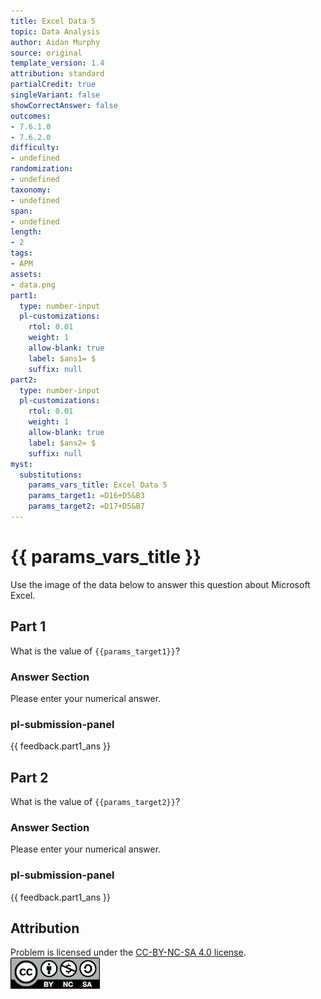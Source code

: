 ```yaml
---
title: Excel Data 5
topic: Data Analysis
author: Aidan Murphy
source: original
template_version: 1.4
attribution: standard
partialCredit: true
singleVariant: false
showCorrectAnswer: false
outcomes:
- 7.6.1.0
- 7.6.2.0
difficulty:
- undefined
randomization:
- undefined
taxonomy:
- undefined
span:
- undefined
length:
- 2
tags:
- APM
assets:
- data.png
part1:
  type: number-input
  pl-customizations:
    rtol: 0.01
    weight: 1
    allow-blank: true
    label: $ans1= $
    suffix: null
part2:
  type: number-input
  pl-customizations:
    rtol: 0.01
    weight: 1
    allow-blank: true
    label: $ans2= $
    suffix: null
myst:
  substitutions:
    params_vars_title: Excel Data 5
    params_target1: =D16+D5&B3
    params_target2: =D17+D5&B7
---
```

# {{ params_vars_title }}
Use the image of the data below to answer this question about Microsoft Excel.

<pl-figure file-name="data.png" directory="clientFilesQuestion" width="300"></pl-figure>

## Part 1

What is the value of <code>{{params_target1}}</code>?

### Answer Section

Please enter your numerical answer.

### pl-submission-panel

{{ feedback.part1_ans }}

## Part 2

What is the value of <code>{{params_target2}}</code>?

### Answer Section

Please enter your numerical answer.

### pl-submission-panel

{{ feedback.part1_ans }}

## Attribution

Problem is licensed under the [CC-BY-NC-SA 4.0 license](https://creativecommons.org/licenses/by-nc-sa/4.0/).<br> ![The Creative Commons 4.0 license requiring attribution-BY, non-commercial-NC, and share-alike-SA license.](https://raw.githubusercontent.com/firasm/bits/master/by-nc-sa.png)